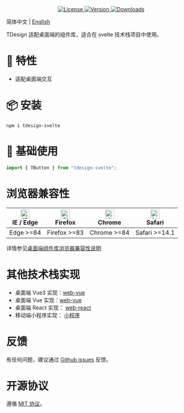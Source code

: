 <p align="center">
  <a href="https://github.com/hzx000822/tdesign-svelte/blob/master/LICENSE">
    <img src="https://img.shields.io/npm/l/tdesign-vue-next.svg?sanitize=true" alt="License">
  </a>
  <a href="https://www.npmjs.com/package/tdesign-svelte">
    <img src="https://img.shields.io/npm/v/tdesign-vue-next.svg?sanitize=true" alt="Version">
  </a>
  <a href="https://www.npmjs.com/package/tdesign-svelte">
    <img src="https://img.shields.io/npm/dm/tdesign-vue-next" alt="Downloads">
  </a>
</p>

简体中文 | [English](./README.md) 

TDesign 适配桌面端的组件库，适合在 svelte 技术栈项目中使用。

# 🎉 特性

- 适配桌面端交互

# 📦 安装

```shell
npm i tdesign-svelte
```

# 🔨 基础使用

```js
import { TButton } from "tdesign-svelte";
```

# 浏览器兼容性

| [<img src="https://raw.githubusercontent.com/alrra/browser-logos/master/src/edge/edge_48x48.png" alt="IE / Edge" width="24px" height="24px" />](http://godban.github.io/browsers-support-badges/)</br> IE / Edge | [<img src="https://raw.githubusercontent.com/alrra/browser-logos/master/src/firefox/firefox_48x48.png" alt="Firefox" width="24px" height="24px" />](http://godban.github.io/browsers-support-badges/)</br>Firefox | [<img src="https://raw.githubusercontent.com/alrra/browser-logos/master/src/chrome/chrome_48x48.png" alt="Chrome" width="24px" height="24px" />](http://godban.github.io/browsers-support-badges/)</br>Chrome | [<img src="https://raw.githubusercontent.com/alrra/browser-logos/master/src/safari/safari_48x48.png" alt="Safari" width="24px" height="24px" />](http://godban.github.io/browsers-support-badges/)</br>Safari |
| ---------------------------------------------------------------------------------------------------------------------------------------------------------------------------------------------------------------- | ----------------------------------------------------------------------------------------------------------------------------------------------------------------------------------------------------------------- | ------------------------------------------------------------------------------------------------------------------------------------------------------------------------------------------------------------- | ------------------------------------------------------------------------------------------------------------------------------------------------------------------------------------------------------------- |
| Edge >=84                                                                                                                                                                                                        | Firefox >=83                                                                                                                                                                                                      | Chrome >=84                                                                                                                                                                                                   | Safari >=14.1                                                                                                                                                                                                   |

详情参见[桌面端组件库浏览器兼容性说明](https://github.com/Tencent/tdesign/wiki/Browser-Compatibility)

# 其他技术栈实现

- 桌面端 Vue3 实现：[web-vue](https://github.com/Tencent/tdesign-vue-next)
- 桌面端 Vue 实现：[web-vue](https://github.com/Tencent/tdesign-vue)
- 桌面端 React 实现： [web-react](https://github.com/Tencent/tdesign-react)
- 移动端小程序实现： [小程序](https://github.com/Tencent/tdesign-miniprogram)

# 反馈

有任何问题，建议通过 [Github issues](https://github.com/hzx000822/tdesign-svelte/issues) 反馈。

# 开源协议
遵循 [MIT 协议](https://github.com/hzx000822/tdesign-svelte/blob/master/LICENSE)。
